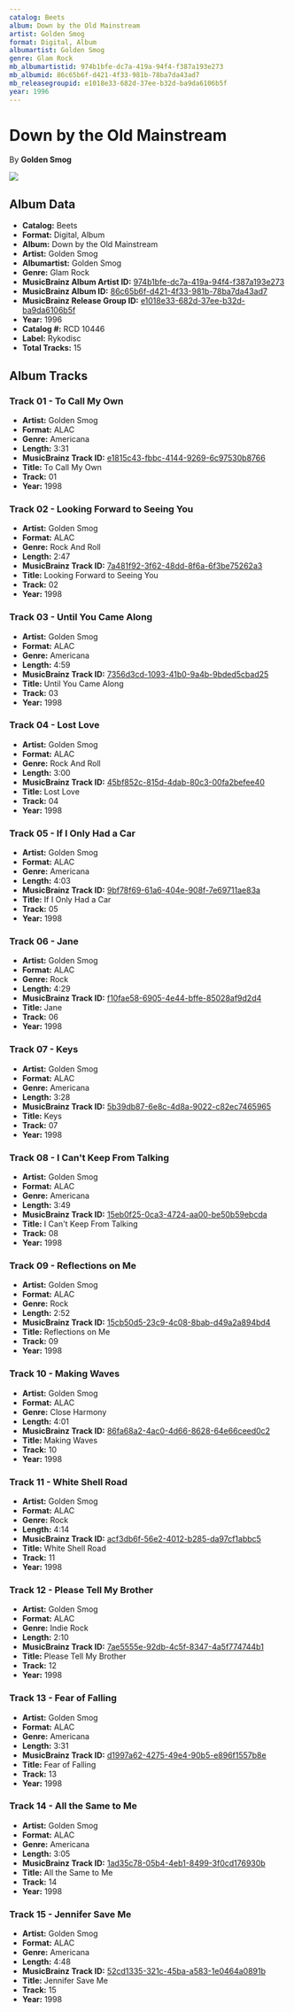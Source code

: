 ```yaml
---
catalog: Beets
album: Down by the Old Mainstream
artist: Golden Smog
format: Digital, Album
albumartist: Golden Smog
genre: Glam Rock
mb_albumartistid: 974b1bfe-dc7a-419a-94f4-f387a193e273
mb_albumid: 86c65b6f-d421-4f33-981b-78ba7da43ad7
mb_releasegroupid: e1018e33-682d-37ee-b32d-ba9da6106b5f
year: 1996
---
```


# Down by the Old Mainstream

By **Golden Smog**

![](../../assets/beetscovers/Golden_Smog-Down_by_the_Old_Mainstream.jpg)

## Album Data

- **Catalog:** Beets
- **Format:** Digital, Album
- **Album:** Down by the Old Mainstream
- **Artist:** Golden Smog
- **Albumartist:** Golden Smog
- **Genre:** Glam Rock
- **MusicBrainz Album Artist ID:** [974b1bfe-dc7a-419a-94f4-f387a193e273](https://musicbrainz.org/artist/974b1bfe-dc7a-419a-94f4-f387a193e273)
- **MusicBrainz Album ID:** [86c65b6f-d421-4f33-981b-78ba7da43ad7](https://musicbrainz.org/release/86c65b6f-d421-4f33-981b-78ba7da43ad7)
- **MusicBrainz Release Group ID:** [e1018e33-682d-37ee-b32d-ba9da6106b5f](https://musicbrainz.org/release-group/e1018e33-682d-37ee-b32d-ba9da6106b5f)
- **Year:** 1996
- **Catalog #:** RCD 10446
- **Label:** Rykodisc
- **Total Tracks:** 15

## Album Tracks

### Track 01 - To Call My Own

- **Artist:** Golden Smog
- **Format:** ALAC
- **Genre:** Americana
- **Length:** 3:31
- **MusicBrainz Track ID:** [e1815c43-fbbc-4144-9269-6c97530b8766](https://musicbrainz.org/recording/e1815c43-fbbc-4144-9269-6c97530b8766)
- **Title:** To Call My Own
- **Track:** 01
- **Year:** 1998

### Track 02 - Looking Forward to Seeing You

- **Artist:** Golden Smog
- **Format:** ALAC
- **Genre:** Rock And Roll
- **Length:** 2:47
- **MusicBrainz Track ID:** [7a481f92-3f62-48dd-8f6a-6f3be75262a3](https://musicbrainz.org/recording/7a481f92-3f62-48dd-8f6a-6f3be75262a3)
- **Title:** Looking Forward to Seeing You
- **Track:** 02
- **Year:** 1998

### Track 03 - Until You Came Along

- **Artist:** Golden Smog
- **Format:** ALAC
- **Genre:** Americana
- **Length:** 4:59
- **MusicBrainz Track ID:** [7356d3cd-1093-41b0-9a4b-9bded5cbad25](https://musicbrainz.org/recording/7356d3cd-1093-41b0-9a4b-9bded5cbad25)
- **Title:** Until You Came Along
- **Track:** 03
- **Year:** 1998

### Track 04 - Lost Love

- **Artist:** Golden Smog
- **Format:** ALAC
- **Genre:** Rock And Roll
- **Length:** 3:00
- **MusicBrainz Track ID:** [45bf852c-815d-4dab-80c3-00fa2befee40](https://musicbrainz.org/recording/45bf852c-815d-4dab-80c3-00fa2befee40)
- **Title:** Lost Love
- **Track:** 04
- **Year:** 1998

### Track 05 - If I Only Had a Car

- **Artist:** Golden Smog
- **Format:** ALAC
- **Genre:** Americana
- **Length:** 4:03
- **MusicBrainz Track ID:** [9bf78f69-61a6-404e-908f-7e69711ae83a](https://musicbrainz.org/recording/9bf78f69-61a6-404e-908f-7e69711ae83a)
- **Title:** If I Only Had a Car
- **Track:** 05
- **Year:** 1998

### Track 06 - Jane

- **Artist:** Golden Smog
- **Format:** ALAC
- **Genre:** Rock
- **Length:** 4:29
- **MusicBrainz Track ID:** [f10fae58-6905-4e44-bffe-85028af9d2d4](https://musicbrainz.org/recording/f10fae58-6905-4e44-bffe-85028af9d2d4)
- **Title:** Jane
- **Track:** 06
- **Year:** 1998

### Track 07 - Keys

- **Artist:** Golden Smog
- **Format:** ALAC
- **Genre:** Americana
- **Length:** 3:28
- **MusicBrainz Track ID:** [5b39db87-6e8c-4d8a-9022-c82ec7465965](https://musicbrainz.org/recording/5b39db87-6e8c-4d8a-9022-c82ec7465965)
- **Title:** Keys
- **Track:** 07
- **Year:** 1998

### Track 08 - I Can't Keep From Talking

- **Artist:** Golden Smog
- **Format:** ALAC
- **Genre:** Americana
- **Length:** 3:49
- **MusicBrainz Track ID:** [15eb0f25-0ca3-4724-aa00-be50b59ebcda](https://musicbrainz.org/recording/15eb0f25-0ca3-4724-aa00-be50b59ebcda)
- **Title:** I Can't Keep From Talking
- **Track:** 08
- **Year:** 1998

### Track 09 - Reflections on Me

- **Artist:** Golden Smog
- **Format:** ALAC
- **Genre:** Rock
- **Length:** 2:52
- **MusicBrainz Track ID:** [15cb50d5-23c9-4c08-8bab-d49a2a894bd4](https://musicbrainz.org/recording/15cb50d5-23c9-4c08-8bab-d49a2a894bd4)
- **Title:** Reflections on Me
- **Track:** 09
- **Year:** 1998

### Track 10 - Making Waves

- **Artist:** Golden Smog
- **Format:** ALAC
- **Genre:** Close Harmony
- **Length:** 4:01
- **MusicBrainz Track ID:** [86fa68a2-4ac0-4d66-8628-64e66ceed0c2](https://musicbrainz.org/recording/86fa68a2-4ac0-4d66-8628-64e66ceed0c2)
- **Title:** Making Waves
- **Track:** 10
- **Year:** 1998

### Track 11 - White Shell Road

- **Artist:** Golden Smog
- **Format:** ALAC
- **Genre:** Rock
- **Length:** 4:14
- **MusicBrainz Track ID:** [acf3db6f-56e2-4012-b285-da97cf1abbc5](https://musicbrainz.org/recording/acf3db6f-56e2-4012-b285-da97cf1abbc5)
- **Title:** White Shell Road
- **Track:** 11
- **Year:** 1998

### Track 12 - Please Tell My Brother

- **Artist:** Golden Smog
- **Format:** ALAC
- **Genre:** Indie Rock
- **Length:** 2:10
- **MusicBrainz Track ID:** [7ae5555e-92db-4c5f-8347-4a5f774744b1](https://musicbrainz.org/recording/7ae5555e-92db-4c5f-8347-4a5f774744b1)
- **Title:** Please Tell My Brother
- **Track:** 12
- **Year:** 1998

### Track 13 - Fear of Falling

- **Artist:** Golden Smog
- **Format:** ALAC
- **Genre:** Americana
- **Length:** 3:31
- **MusicBrainz Track ID:** [d1997a62-4275-49e4-90b5-e896f1557b8e](https://musicbrainz.org/recording/d1997a62-4275-49e4-90b5-e896f1557b8e)
- **Title:** Fear of Falling
- **Track:** 13
- **Year:** 1998

### Track 14 - All the Same to Me

- **Artist:** Golden Smog
- **Format:** ALAC
- **Genre:** Americana
- **Length:** 3:05
- **MusicBrainz Track ID:** [1ad35c78-05b4-4eb1-8499-3f0cd176930b](https://musicbrainz.org/recording/1ad35c78-05b4-4eb1-8499-3f0cd176930b)
- **Title:** All the Same to Me
- **Track:** 14
- **Year:** 1998

### Track 15 - Jennifer Save Me

- **Artist:** Golden Smog
- **Format:** ALAC
- **Genre:** Americana
- **Length:** 4:48
- **MusicBrainz Track ID:** [52cd1335-321c-45ba-a583-1e0464a0891b](https://musicbrainz.org/recording/52cd1335-321c-45ba-a583-1e0464a0891b)
- **Title:** Jennifer Save Me
- **Track:** 15
- **Year:** 1998

